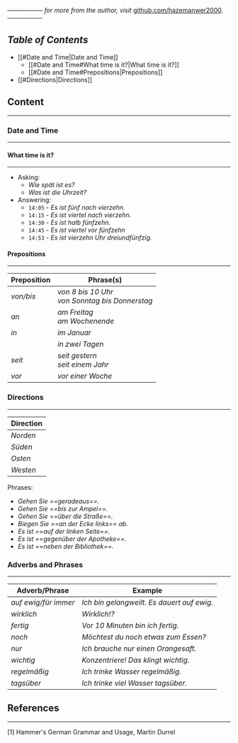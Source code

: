 ──────── *for more from the author, visit* [github.com/hazemanwer2000](https://github.com/hazemanwer2000). ────────
## *Table of Contents*

- [[#Date and Time|Date and Time]]
	- [[#Date and Time#What time is it?|What time is it?]]
	- [[#Date and Time#Prepositions|Prepositions]]
- [[#Directions|Directions]]
## Content
---
### Date and Time
---
#### What time is it?
---
* Asking:
	* *Wie spät ist es?*
	* *Was ist die Uhrzeit?*
* Answering:
	* `14:05` - *Es ist fünf nach vierzehn.*
	* `14:15` - *Es ist viertel nach vierzehn.*
	* `14:30` - *Es ist halb fünfzehn.*
	* `14:45` - *Es ist viertel vor fünfzehn*
	* `14:53` - *Es ist vierzehn Uhr dreiundfünfzig.*
#### Prepositions
---

| Preposition | Phrase(s)                                          |
| ----------- | -------------------------------------------------- |
| *von/bis*   | *von 8 bis 10 Uhr*<br>*von Sonntag bis Donnerstag* |
| *an*        | *am Freitag*<br>*am Wochenende*                    |
| *in*        | *im Januar*                                        |
|             | *in zwei Tagen*                                    |
| *seit*      | *seit gestern*<br>*seit einem Jahr*                |
| *vor*       | *vor einer Woche*                                  |

### Directions
---

| Direction |
| --------- |
| *Norden*    |
| *Süden*     |
| *Osten*     |
| *Westen*    |

Phrases:
* *Gehen Sie ==geradeaus==.*
* *Gehen Sie ==bis zur Ampel==.*
* *Gehen Sie ==über die Straße==.*
* *Biegen Sie ==an der Ecke links== ab.*
* *Es ist ==auf der linken Seite==.*
* *Es ist ==gegenüber der Apotheke==.*
* *Es ist ==neben der Bibliothek==.*
### Adverbs and Phrases
---

| Adverb/Phrase        | Example                                    |
| -------------------- | ------------------------------------------ |
| *auf ewig/für immer* | *Ich bin gelangweilt. Es dauert auf ewig.* |
| *wirklich*           | *Wirklich!?*                               |
| *fertig*             | *Vor 10 Minuten bin ich fertig.*           |
| *noch*               | *Möchtest du noch etwas zum Essen?*        |
| *nur*                | *Ich brauche nur einen Orangesaft.*        |
| *wichtig*            | *Konzentriere! Das klingt wichtig.*        |
| *regelmäßig*         | *Ich trinke Wasser regelmäßig.*            |
| *tagsüber*           | *Ich trinke viel Wasser tagsüber.*         |

## References
---
[1] Hammer's German Grammar and Usage, Martin Durrel